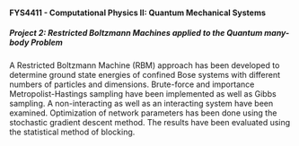 #### FYS4411 - Computational Physics II: Quantum Mechanical Systems 
##### Project 2: Restricted Boltzmann Machines applied to the Quantum many-body Problem

A Restricted Boltzmann Machine (RBM) approach has been developed to determine ground state energies of confined Bose systems with different numbers of particles and dimensions. Brute-force and importance Metropolist-Hastings sampling have been implemented as well as Gibbs sampling. A non-interacting as well as an interacting system have been examined. Optimization of network parameters has been done using the stochastic gradient descent method. The results have been evaluated using the statistical method of blocking. 
